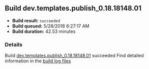 ## Build dev.templates.publish_0.18.18148.01
- **Build result:** `succeeded`
- **Build queued:** 5/28/2018 6:27:17 AM
- **Build duration:** 42.53 minutes
### Details
Build [dev.templates.publish_0.18.18148.01](https://winappstudio.visualstudio.com/web/build.aspx?pcguid=a4ef43be-68ce-4195-a619-079b4d9834c2&builduri=vstfs%3a%2f%2f%2fBuild%2fBuild%2f25752) succeeded
Find detailed information in the [build log files](https://uwpctdiags.blob.core.windows.net/buildlogs/dev.templates.publish_0.18.18148.01_logs.zip)
